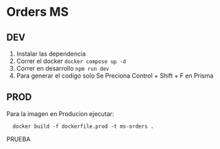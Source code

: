# Orders MS

## DEV

1. Instalar las dependencia
2. Correr el docker `docker compose up -d`
3. Correr en desarrollo `npm run dev`
4. Para generar el codigo solo Se Preciona Control + Shift + F en Prisma


## PROD

Para la imagen en Producion ejecutar:
```
  docker build -f dockerfile.prod -t ms-orders .
```
PRUEBA